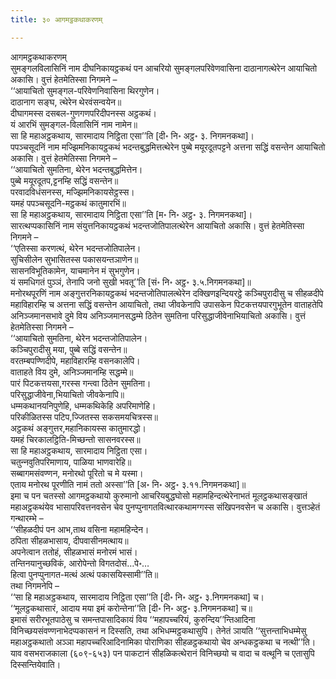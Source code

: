 ```yaml
---
title: ३० आगमट्ठकथाकरणम्

---
```

आगमट्ठकथाकरणम्  
सुमङ्गलविलासिनिं नाम दीघनिकायट्ठकथं पन आचरियो सुमङ्गलपरिवेणवासिना दाठानागत्थेरेन आयाचितो अकासि। वुत्तं हेतमेतिस्सा निगमने –  
‘‘आयाचितो सुमङ्गल-परिवेणनिवासिना थिरगुणेन।  
दाठानाग सङ्घ, त्थेरेन थेरवंसन्वयेन॥  
दीघागमस्स दसबल-गुणगणपरिदीपनस्स अट्ठकथं।  
यं आरभिं सुमङ्गल-विलासिनिं नाम नामेन॥  
सा हि महाअट्ठकथाय, सारमादाय निट्ठिता एसा’’ति [दी॰ नि॰ अट्ठ॰ ३. निगमनकथा]।  
पपञ्‍चसूदनिं नाम मज्झिमनिकायट्ठकथं भदन्तबुद्धमित्तत्थेरेन पुब्बे मयूरदूतपट्टने अत्तना सद्धिं वसन्तेन आयाचितो अकासि। वुत्तं हेतमेतिस्सा निगमने –  
‘‘आयाचितो सुमतिना, थेरेन भदन्तबुद्धमित्तेन।  
पुब्बे मयूरदूतप,ट्टनम्हि सद्धिं वसन्तेन॥  
परवादविधंसनस्स, मज्झिमनिकायसेट्ठस्स।  
यमहं पपञ्‍चसूदनि-मट्ठकथं कातुमारभिं॥  
सा हि महाअट्ठकथाय, सारमादाय निट्ठिता एसा’’ति [म॰ नि॰ अट्ठ॰ ३. निगमनकथा]।  
सारत्थप्पकासिनिं नाम संयुत्तनिकायट्ठकथं भदन्तजोतिपालत्थेरेन आयाचितो अकासि। वुत्तं हेतमेतिस्सा निगमने –  
‘‘एतिस्सा करणत्थं, थेरेन भदन्तजोतिपालेन।  
सुचिसीलेन सुभासितस्स पकासयन्तञाणेन॥  
सासनविभूतिकामेन, याचमानेन मं सुभगुणेन।  
यं समधिगतं पुञ्‍ञं, तेनापि जनो सुखी भवतू’’ति [सं॰ नि॰ अट्ठ॰ ३.५.निगमनकथा]॥  
मनोरथपूरणिं नाम अङ्गुत्तरनिकायट्ठकथं भदन्तजोतिपालत्थेरेन दक्खिणइन्दियरट्ठे कञ्‍चिपुरादीसु च सीहळदीपे महाविहारम्हि च अत्तना सद्धिं वसन्तेन आयाचितो, तथा जीवकेनापि उपासकेन पिटकत्तयपारगुभूतेन वाताहतेपि अनिञ्‍जमानसभावे दुमे विय अनिञ्‍जमानसद्धम्मे ठितेन सुमतिना परिसुद्धाजीवेनाभियाचितो अकासि। वुत्तं हेतमेतिस्सा निगमने –  
‘‘आयाचितो सुमतिना, थेरेन भदन्तजोतिपालेन।  
कञ्‍चिपुरादीसु मया, पुब्बे सद्धिं वसन्तेन॥  
वरतम्बपण्णिदीपे, महाविहारम्हि वसनकालेपि।  
वाताहते विय दुमे, अनिञ्‍जमानम्हि सद्धम्मे॥  
पारं पिटकत्तयसा,गरस्स गन्त्वा ठितेन सुमतिना।  
परिसुद्धाजीवेना,भियाचितो जीवकेनापि॥  
धम्मकथानयनिपुणेहि, धम्मकथिकेहि अपरिमाणेहि।  
परिकीळितस्स पटिप,ज्‍जितस्स सकसमयचित्रस्स॥  
अट्ठकथं अङ्गुत्तर,महानिकायस्स कातुमारद्धो।  
यमहं चिरकालट्ठिति-मिच्छन्तो सासनवरस्स॥  
सा हि महाअट्ठकथाय, सारमादाय निट्ठिता एसा।  
चतुन्‍नवुतिपरिमाणाय, पाळिया भाणवारेहि॥  
सब्बागमसंवण्णन, मनोरथो पूरितो च मे यस्मा।  
एताय मनोरथ पूरणीति नामं ततो अस्सा’’ति [अ॰ नि॰ अट्ठ॰ ३.११.निगमनकथा]॥  
इमा च पन चतस्सो आगमट्ठकथायो कुरुमानो आचरियबुद्धघोसो महामहिन्दत्थेरेनाभतं मूलट्ठकथासङ्खातं महाअट्ठकथंयेव भासापरिवत्तनवसेन चेव पुनप्पुनागतवित्थारकथामग्गस्स संखिपनवसेन च अकासि। वुत्तञ्हेतं गन्थारम्भे –  
‘‘सीहळदीपं पन आभ,ताथ वसिना महामहिन्देन।  
ठपिता सीहळभासाय, दीपवासीनमत्थाय॥  
अपनेत्वान ततोहं, सीहळभासं मनोरमं भासं।  
तन्तिनयानुच्छविकं, आरोपेन्तो विगतदोसं…पे॰…  
हित्वा पुनप्पुनागत-मत्थं अत्थं पकासयिस्सामी’’ति॥  
तथा निगमनेपि –  
‘‘सा हि महाअट्ठकथाय, सारमादाय निट्ठिता एसा’’ति [दी॰ नि॰ अट्ठ॰ ३.निगमनकथा] च।  
‘‘मूलट्ठकथासारं, आदाय मया इमं करोन्तेना’’ति [दी॰ नि॰ अट्ठ॰ ३.निगमनकथा] च॥  
इमासं सरीरभूतपाठेसु च समन्तपासादिकायं विय ‘‘महापच्‍चरियं, कुरुन्दिय’’न्तिआदिना विनिच्छयसंवण्णनाभेदप्पकासनं न दिस्सति, तथा अभिधम्मट्ठकथासुपि। तेनेतं ञायति ‘‘सुत्तन्ताभिधम्मेसु महाअट्ठकथातो अञ्‍ञा महापच्‍चरिआदिनामिका पोराणिका सीहळट्ठकथायो चेव अन्धकट्ठकथा च नत्थी’’ति। याव वसभराजकाला (६०९-६५३) पन पाकटानं सीहळिकत्थेरानं विनिच्छयो च वादा च वत्थूनि च एतासुपि दिस्सन्तियेवाति।  